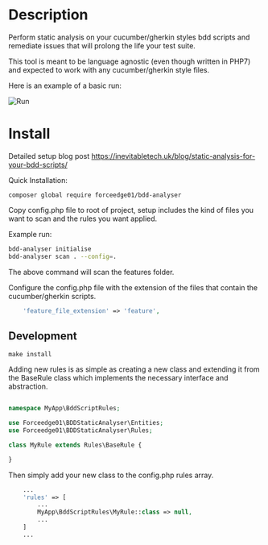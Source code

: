 Description
====

Perform static analysis on your cucumber/gherkin styles bdd scripts and remediate issues that will prolong the life your test suite.

This tool is meant to be language agnostic (even though written in PHP7) and expected to work with any cucumber/gherkin style files.

Here is an example of a basic run:

![Run](https://raw.githubusercontent.com/forceedge01/behaviour-suite-analyser/master/extras/bdd-analyser.png#version=1)

Install
====

Detailed setup blog post https://inevitabletech.uk/blog/static-analysis-for-your-bdd-scripts/

Quick Installation:

```
composer global require forceedge01/bdd-analyser
```

Copy config.php file to root of project, setup includes the kind of files you want to scan and the rules you want applied.

Example run:

```bash
bdd-analyser initialise
bdd-analyser scan . --config=.
```

The above command will scan the features folder.

Configure the config.php file with the extension of the files that contain the cucumber/gherkin scripts.

```php
    'feature_file_extension' => 'feature',
```

Development
-----

```
make install
```

Adding new rules is as simple as creating a new class and extending it from the BaseRule class which implements the necessary interface and abstraction.

```php

namespace MyApp\BddScriptRules;

use Forceedge01\BDDStaticAnalyser\Entities;
use Forceedge01\BDDStaticAnalyser\Rules;

class MyRule extends Rules\BaseRule {

}
```

Then simply add your new class to the config.php rules array.

```php
    ...
    'rules' => [
        ...
        MyApp\BddScriptRules\MyRule::class => null,
        ...
    ]
    ...
```
